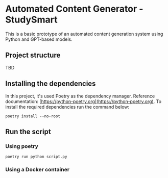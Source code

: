 # Automated Content Generator - StudySmart

This is a basic prototype of an automated content generation system using Python and GPT-based models. 

## Project structure

TBD

## Installing the dependencies

In this project, it's used Poetry as the dependency manager. Reference documentation: [https://python-poetry.org](https://python-poetry.org). To install the required dependencies run the command below:

```
poetry install --no-root
```

## Run the script

### Using poetry

```
poetry run python script.py
```

### Using a Docker container
